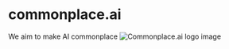 # commonplace.ai
We aim to make AI commonplace
![Commonplace.ai logo image](smallcommonplaceLogo.jpg)
